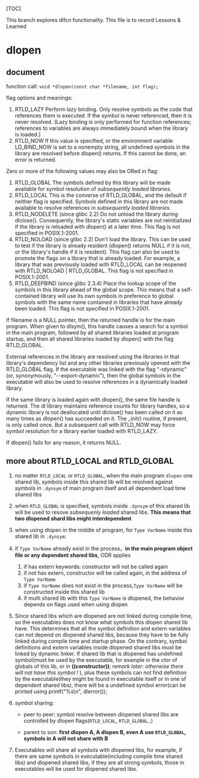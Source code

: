 

[TOC]

This branch explores dlfcn functionality. This file is to record Lessons & Learned

# dlopen

## document

function call: `void *dlopen(const char *filename, int flag);`

flag options and meanings:

1. RTLD_LAZY
   Perform lazy binding. Only resolve symbols as the code that references them is executed. If the symbol is never referenced, then it is never resolved. (Lazy binding is only performed for function references; references to variables are always immediately bound when the library is loaded.)
2. RTLD_NOW
   If this value is specified, or the environment variable LD_BIND_NOW is set to a nonempty string, all undefined symbols in the library are resolved before dlopen() returns. If this cannot be done, an error is returned.

Zero or more of the following values may also be ORed in flag:

1. RTLD_GLOBAL
   The symbols defined by this library will be made available for symbol resolution of *subsequently loaded libraries*.
2. RTLD_LOCAL
   This is the converse of RTLD_GLOBAL, and the default if neither flag is specified. Symbols defined in this library are not made available to resolve references in *subsequently loaded libraries*.
3. RTLD_NODELETE (since glibc 2.2)
   Do not unload the library during dlclose(). Consequently, the library's static variables are not reinitialized if the library is reloaded with dlopen() at a later time. This flag is not specified in POSIX.1-2001.
4. RTLD_NOLOAD (since glibc 2.2)
   Don't load the library. This can be used to test if the library is already resident (dlopen() returns NULL if it is not, or the library's handle if it is resident). This flag can also be used to promote the flags on a library that is already loaded. For example, a library that was previously loaded with RTLD_LOCAL can be reopened with RTLD_NOLOAD | RTLD_GLOBAL. This flag is not specified in POSIX.1-2001.
5. RTLD_DEEPBIND (since glibc 2.3.4)
   Place the lookup scope of the symbols in this library ahead of the global scope. This means that a self-contained library will use its own symbols in preference to global symbols with the same name contained in libraries that have already been loaded. This flag is not specified in POSIX.1-2001.

If filename is a NULL pointer, then the returned handle is for the main program. When given to dlsym(), this handle causes a search for a symbol in the main program, followed by all shared libraries loaded at program startup, and then all shared libraries loaded by dlopen() with the flag RTLD_GLOBAL.

External references in the library are resolved using the libraries in that library's dependency list and any other libraries previously opened with the RTLD_GLOBAL flag. If the executable was linked with the flag "-rdynamic" (or, synonymously, "--export-dynamic"), then the global symbols in the executable will also be used to resolve references in a dynamically loaded library.

If the same library is loaded again with dlopen(), the same file handle is returned. The dl library maintains reference counts for library handles, so a dynamic library is not deallocated until dlclose() has been called on it as many times as dlopen() has succeeded on it. The _init() routine, if present, is only called once. But a subsequent call with RTLD_NOW may force symbol resolution for a library earlier loaded with RTLD_LAZY.

If dlopen() fails for any reason, it returns NULL.

## more about RTLD_LOCAL and RTLD_GLOBAL

1. no matter `RTLD_LOCAL` or `RTLD_GLOBAL`, when the main program `dlopen` one shared lib, symbols inside this shared lib will be resolved against symbols in `.dynsym` of main program itself and all dependent load time shared libs
2. when `RTLD_GLOBAL` is specified, symbols inside `.dynsym` of this shared lib will be used to resove *subsequenly loaded* shared libs. **This means that two dlopened shard libs might interdependent**
3. when using dlopen in the middle of program, for `Type VarName` inside this shared lib in `.dynsym`:

1. if  `Type VarName` already exist in the process，**in the main program object file or any dependent shared libs**, ODR applies
      1. if has extern keywords: constructor will not be called again
      2. if not has extern, constructor will be called again, in the address of `Type VarName`
      3. if `Type VarName` does not exist in the process,`Type VarName` will be constructed inside this shared lib
      4. if multi shared lib with this `Type VarName` is dlopened, the behavior depends on flags used when using dlopen

4. Since shared libs which are dlopened are not linked during compile time, so the executables does not know what symbols this dlopen shared lib have. This determines that all the symbol definition and extern variables can not depend on dlopened shared libs, because they have to be fully linked during compile time and startup phase. On the contrary, symbol definitions and extern variables inside dlopened shared libs must be linked by dynamic linker. If shared lib that is dlopened has undefined symbol(must be used by the executable, for example in the ctor of globals of this lib, or in __((constructor))__; *remark later: otherwise there will not have this symbol !* ), plus these symbols can not find definition by the executable(they might be found in executable itself or in one of dependent shared libs), there will be a undefined symbol error(can be printed using printf("%s\n", dlerror());

6. symbol sharing:

      - peer to peer: symbol resolve between dlopened shared libs are controlled by dlopen flags(`RTLD_LOCAL`, `RTLD_GLOBAL`..)
      
      - parent to son: **first dlopen A, A dlopen B, even A use `RTLD_GLOBAL`, symbols in A will not share with B**
      
6. Executables will share all symbols with dlopened libs, for example, if there are same symbols in executable(including compile time shared libs) and dlopened shared libs, if they are all strong symbols, those in executables will be used for dlopened shared libs.
